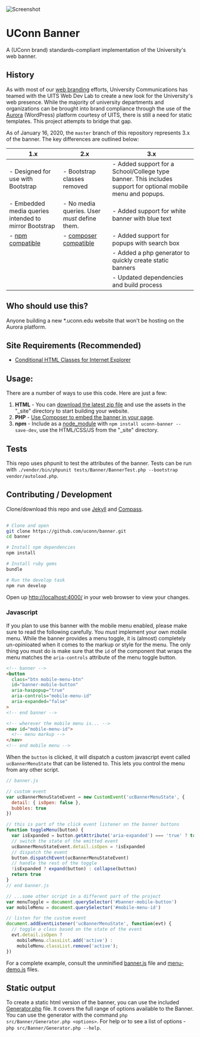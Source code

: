 ![Screenshot](http://brand.uconn.edu/wp-content/uploads/sites/1060/2015/01/web-page-content-align.jpg)


# UConn Banner
A (UConn brand) standards-compliant implementation of the University's web banner. 


## History
As with most of our [web branding](http://brand.uconn.edu/standards/web/) efforts, University Communications has teamed with the UITS Web Dev Lab to create a new look for the University's web presence. While the majority of university departments and organizations can be brought into brand compliance through the use of the [Aurora](http://aurora.uconn.edu/) (WordPress) platform courtesy of UITS, there is still a need for static templates. This project attempts to bridge that gap.

As of January 16, 2020, the `master` branch of this repository represents 3.x of the banner. The key differences are outlined below:


| 1.x | 2.x | 3.x |
|---|---|---|
| - Designed for use with Bootstrap| - Bootstrap classes removed| - Added support for a School/College type banner. This includes support for optional mobile menu and popups.
| - Embedded media queries intended to mirror Bootstrap | - No media queries. User _must_ define them.| - Added support for white banner with blue text
| - [npm compatible](https://www.npmjs.com/package/uconn-banner) | - [composer compatible](https://packagist.org/packages/uconn/banner) | - Added support for popups with search box
| | | - Added a php generator to quickly create static banners
| | | - Updated dependencies and build process


## Who should use this?
Anyone building a new *.uconn.edu website that won't be hosting on the Aurora platform. 

## Site Requirements (Recommended)

* [Conditional HTML Classes for Internet Explorer](http://www.paulirish.com/2008/conditional-stylesheets-vs-css-hacks-answer-neither/)


## Usage:
There are a number of ways to use this code. Here are just a few:

1. **HTML** - You can [download the latest zip file](https://github.com/uconn/banner/archive/master.zip) and use the assets in the "_site" directory to start building your website.
2. **PHP** - [Use Composer to embed the banner in your page](https://github.com/uconn/banner/wiki/Banner-rendering-with-PHP).
3. **npm** - Include as a [node_module](https://www.npmjs.com/package/uconn-banner) with `npm install uconn-banner --save-dev`, use the HTML/CSS/JS from the "_site" directory.

## Tests
This repo uses phpunit to test the attributes of the banner. Tests can be run with `./vendor/bin/phpunit tests/Banner/BannerTest.php --bootstrap vendor/autoload.php`.

## Contributing / Development

Clone/download this repo and use [Jekyll](http://jekyllrb.com/) and [Compass](http://compass-style.org/).

```bash
	
# Clone and open
git clone https://github.com/uconn/banner.git
cd banner

# Install npm dependencies
npm install

# Install ruby gems
bundle

# Run the develop task
npm run develop
```
Open up [http://localhost:4000/](http://localhost:4000/) in your web browser to view your changes.

### Javascript
If you plan to use this banner with the mobile menu enabled, please make sure to read the following carefully. You _must_ implement your own mobile menu. While the banner provides a menu toggle, it is (almost) completely un-opinioated when it comes to the markup or style for the menu. The only thing you must do is make sure that the `id` of the component that wraps the menu matches the `aria-controls` attribute of the menu toggle button.

```html
<!-- banner -->
<button 
  class="btn mobile-menu-btn"
  id="banner-mobile-button"
  aria-haspopup="true"
  aria-controls="mobile-menu-id"
  aria-expanded="false"
>
<!-- end banner -->

<!-- wherever the mobile menu is... -->
<nav id="mobile-menu-id">
  <!-- menu markup -->
</nav>
<!-- end mobile menu -->
```

When the `button` is clicked, it will dispatch a custom javascript event called `ucBannerMenuState` that can be listened to. This lets you control the menu from any other script.

```js
// banner.js

// custom event 
var ucBannerMenuStateEvent = new CustomEvent('ucBannerMenuState', {
  detail: { isOpen: false },
  bubbles: true
})

// this is part of the click event listener on the banner buttons
function toggleMenu(button) {
  var isExpanded = button.getAttribute('aria-expanded') === 'true' ? true : false
  // switch the state of the emitted event
  ucBannerMenuStateEvent.detail.isOpen = !isExpanded
  // dispatch the event
  button.dispatchEvent(ucBannerMenuStateEvent)
  // handle the rest of the toggle
  !isExpanded ? expand(button) : collapse(button)
  return true
}
// end banner.js

// ...some other script in a different part of the project
var menuToggle = document.querySelector('#banner-mobile-button')
var mobileMenu = document.querySelector('#mobile-menu-id')

// listen for the custom event
document.addEventListener('ucBannerMenuState', function(evt) {
  // toggle a class based on the state of the event
  evt.detail.isOpen ? 
    mobileMenu.classList.add('active') : 
    mobileMenu.classList.remove('active');
})
```
For a complete example, consult the unminified [banner.js](js/banner.js) file and [menu-demo.js](js/menu-demo.js) files.

## Static output
To create a static html version of the banner, you can use the included [Generator.php](src/Banner/Generator.php) file. It covers the full range of options available to the Banner. You can use the generator with the command `php src/Banner/Generator.php <options>`. For help or to see a list of options - `php src/Banner/Generator.php --help`.